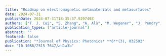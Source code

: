 ```yaml
---
title: "Roadmap on electromagnetic metamaterials and metasurfaces"
date: 2024-07-31
publishDate: 2024-07-31T18:35:37.929749Z
authors: ["T. J. Cui", "S. Zhang", "A. Alù", "M. Wegener", "J. Pendry", "J. Luo", "Y. Lai", "Z. Wang", "X. Lin", "H. Chen", "P. Chen", "R.-X. Wu", "Y. Yin", "P. Zhao", "H. Chen", "Y. Li", "Z. Zhou", "N. Engheta", "V. Asadchy", "C. Simovski", "S. Tretyakov", "B. Yang", "S. D. Campbell", "Y. Hao", "D. H. Werner", "S. Sun", "L. Zhou", "S. Xu", "H.-B. Sun", "Z. Zhou", "Z. Li", "G. Zheng", "X. Chen", "T. Li", "S. Zhu", "J. Zhou", "J. Zhao", "Z. Liu", "Y. Zhang", "Q. Zhang", "M. Gu", "S. Xiao", "Y. Liu", "X. Zhang", "Y. Tang", "G. Li", "T. Zentgraf", "K. Koshelev", "Y. Kivshar", "X. Li", "T. Badloe", "L. Huang", "J. Rho", "S. Wang", "D. P. Tsai", "A. Y. Bykov", "A. V. Krasavin", "A. V. Zayats", "C. McDonnell", "T. Ellenbogen", "X. Luo", "M. Pu", "F. J. Garcia-Vidal", "L. Liu", "Z. Li", "W. Tang", "H. F. Ma", "J. Zhang", "Y. Luo", "X. Zhang", "H. C. Zhang", "P. H. He", "L. P. Zhang", "X. Wan", "H. Wu", "S. Liu", "W. X. Jiang", "X. G. Zhang", "C.-W. Qiu", "Q. Ma", "C. Liu", "L. Li", "J. Han", "L. Li", "M. Cotrufo", "C. Caloz", "Z.-L. Deck-Léger", "A. Bahrami", "O. Céspedes", "E. Galiffi", "P. A. Huidobro", "Q. Cheng", "J. Y. Dai", "J. C. Ke", "L. Zhang", "V. Galdi", "M. Di Renzo"]
publication_types: ["article-journal"]
abstract: ""
featured: false
publication: "*Journal of Physics: Photonics* **6**(3), 032502"
doi: "10.1088/2515-7647/ad1a3b"
---
```


